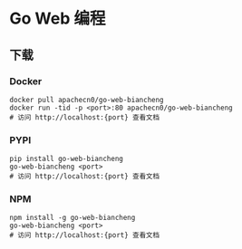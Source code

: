 # Go Web 编程

## 下载

### Docker

```
docker pull apachecn0/go-web-biancheng
docker run -tid -p <port>:80 apachecn0/go-web-biancheng
# 访问 http://localhost:{port} 查看文档
```

### PYPI

```
pip install go-web-biancheng
go-web-biancheng <port>
# 访问 http://localhost:{port} 查看文档
```

### NPM

```
npm install -g go-web-biancheng
go-web-biancheng <port>
# 访问 http://localhost:{port} 查看文档
```